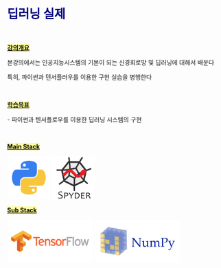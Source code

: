 <h1><span style="color: #000080;"><strong>딥러닝 실제</strong></span></h1>
<p>&nbsp;</p>
<p><span style="text-decoration: underline; color: #000000; background-color: #ffff99;"><strong>강의개요</strong></span></p>
<p>본강의에서는 인공지능시스템의 기본이 되는 신경회로망 및 딥러닝에 대해서 배운다</p>
<p>특히, 파이썬과 텐서플러우를 이용한 구현 실습을 병행한다</p>
<p>&nbsp;</p>
<p><span style="text-decoration: underline; background-color: #ffff99;"><strong>학습목표</strong></span></p>
<p>- 파이썬과 텐서플로우를 이용한 딥러닝 시스템의 구현</p>
<p>&nbsp;</p>

<p><span style="text-decoration: underline; color: #000000; background-color: #ffff99;"><strong>Main Stack</strong></span></p>
<p>
<img src="../../images/python.png"  width="100" height="100">
<img src="../../images/spyder.png"  width="100" height="100">
</p> 
<p><span style="text-decoration: underline; color: #000000; background-color: #ffff99;"><strong>Sub Stack</strong></span></p>
<p>
<img src="../../images/tensorflow.png"  width="200" height="100">
<img src="../../images/numpy.png"  width="200" height="100">
</p> 
